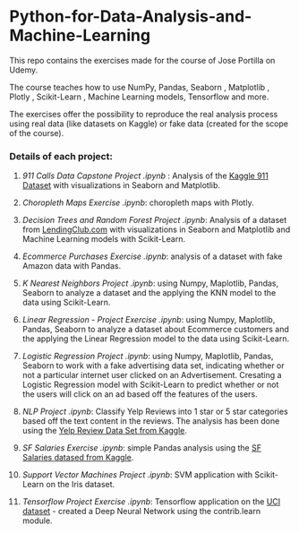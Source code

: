 # Python-for-Data-Analysis-and-Machine-Learning

This repo contains the exercises made for the course of Jose Portilla on Udemy.

The course teaches how to use NumPy, Pandas, Seaborn , Matplotlib , Plotly , Scikit-Learn , Machine Learning models, Tensorflow and more.

The exercises offer the possibility to reproduce the real analysis process using real data (like datasets on Kaggle) or fake data (created for the scope of the course).

### Details of each project: ###

1. *911 Calls Data Capstone Project .ipynb* : Analysis of the [Kaggle 911 Dataset](https://www.kaggle.com/mchirico/montcoalert) with visualizations in Seaborn and Matplotlib.

2. *Choropleth Maps Exercise .ipynb*: choropleth maps with Plotly.

3. *Decision Trees and Random Forest Project .ipynb*: Analysis of a dataset from [LendingClub.com](https://www.lendingclub.com/) with visualizations in Seaborn and Matplotlib and Machine Learning models with Scikit-Learn.

4. *Ecommerce Purchases Exercise .ipynb*: analysis of a dataset with fake Amazon data with Pandas.

5. *K Nearest Neighbors Project .ipynb*: using Numpy, Maplotlib, Pandas, Seaborn to analyze a dataset and the applying the KNN model to the data using Scikit-Learn.

6. *Linear Regression - Project Exercise .ipynb*: using Numpy, Maplotlib, Pandas, Seaborn to analyze a dataset about Ecommerce customers and the applying the Linear Regression model to the data using Scikit-Learn.

7. *Logistic Regression Project .ipynb*: using Numpy, Maplotlib, Pandas, Seaborn to work with a fake advertising data set, indicating whether or not a particular internet user clicked on an Advertisement. Cresating a Logistic Regression model with Scikit-Learn to predict whether or not the users will click on an ad based off the features of the users.

8. *NLP Project .ipynb*: Classify Yelp Reviews into 1 star or 5 star categories based off the text content in the reviews.
The analysis has been done using the [Yelp Review Data Set from Kaggle](https://www.kaggle.com/c/yelp-recsys-2013).

9. *SF Salaries Exercise .ipynb*: simple Pandas analysis using the [SF Salaries datased from Kaggle](https://github.com/marcogdepinto/Python-for-Data-Analysis-and-Machine-Learning/blob/master/SF%20Salaries%20Exercise.ipynb).

10. *Support Vector Machines Project .ipynb*: SVM application with Scikit-Learn on the Iris dataset.

11. *Tensorflow Project Exercise .ipynb*: Tensorflow application on the [UCI dataset](https://archive.ics.uci.edu/ml/datasets/banknote+authentication) - created a Deep Neural Network using the contrib.learn module.
